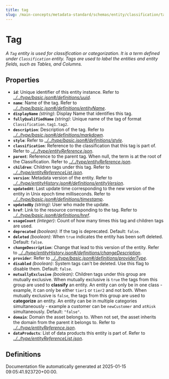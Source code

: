 ```yaml
---
title: tag
slug: /main-concepts/metadata-standard/schemas/entity/classification/tag
---
```


# Tag

*A `Tag` entity is used for classification or categorization. It is a term defined under `Classification` entity. Tags are used to label the entities and entity fields, such as Tables, and Columns.*

## Properties

- **`id`**: Unique identifier of this entity instance. Refer to *[../../type/basic.json#/definitions/uuid](#/../type/basic.json#/definitions/uuid)*.
- **`name`**: Name of the tag. Refer to *[../../type/basic.json#/definitions/entityName](#/../type/basic.json#/definitions/entityName)*.
- **`displayName`** *(string)*: Display Name that identifies this tag.
- **`fullyQualifiedName`** *(string)*: Unique name of the tag of format `Classification.tag1.tag2`.
- **`description`**: Description of the tag. Refer to *[../../type/basic.json#/definitions/markdown](#/../type/basic.json#/definitions/markdown)*.
- **`style`**: Refer to *[../../type/basic.json#/definitions/style](#/../type/basic.json#/definitions/style)*.
- **`classification`**: Reference to the classification that this tag is part of. Refer to *[../../type/entityReference.json](#/../type/entityReference.json)*.
- **`parent`**: Reference to the parent tag. When null, the term is at the root of the Classification. Refer to *[../../type/entityReference.json](#/../type/entityReference.json)*.
- **`children`**: Children tags under this tag. Refer to *[../../type/entityReferenceList.json](#/../type/entityReferenceList.json)*.
- **`version`**: Metadata version of the entity. Refer to *[../../type/entityHistory.json#/definitions/entityVersion](#/../type/entityHistory.json#/definitions/entityVersion)*.
- **`updatedAt`**: Last update time corresponding to the new version of the entity in Unix epoch time milliseconds. Refer to *[../../type/basic.json#/definitions/timestamp](#/../type/basic.json#/definitions/timestamp)*.
- **`updatedBy`** *(string)*: User who made the update.
- **`href`**: Link to the resource corresponding to the tag. Refer to *[../../type/basic.json#/definitions/href](#/../type/basic.json#/definitions/href)*.
- **`usageCount`** *(integer)*: Count of how many times this tag and children tags are used.
- **`deprecated`** *(boolean)*: If the tag is deprecated. Default: `false`.
- **`deleted`** *(boolean)*: When `true` indicates the entity has been soft deleted. Default: `false`.
- **`changeDescription`**: Change that lead to this version of the entity. Refer to *[../../type/entityHistory.json#/definitions/changeDescription](#/../type/entityHistory.json#/definitions/changeDescription)*.
- **`provider`**: Refer to *[../../type/basic.json#/definitions/providerType](#/../type/basic.json#/definitions/providerType)*.
- **`disabled`** *(boolean)*: System tags can't be deleted. Use this flag to disable them. Default: `false`.
- **`mutuallyExclusive`** *(boolean)*: Children tags under this group are mutually exclusive. When mutually exclusive is `true` the tags from this group are used to **classify** an entity. An entity can only be in one class - example, it can only be either `tier1` or `tier2` and not both. When mutually exclusive is `false`, the tags from this group are used to **categorize** an entity. An entity can be in multiple categories simultaneously - example a customer can be `newCustomer` and `atRisk` simultaneously. Default: `"false"`.
- **`domain`**: Domain the asset belongs to. When not set, the asset inherits the domain from the parent it belongs to. Refer to *[../../type/entityReference.json](#/../type/entityReference.json)*.
- **`dataProducts`**: List of data products this entity is part of. Refer to *[../../type/entityReferenceList.json](#/../type/entityReferenceList.json)*.
## Definitions



Documentation file automatically generated at 2025-01-15 09:05:41.923720+00:00.
